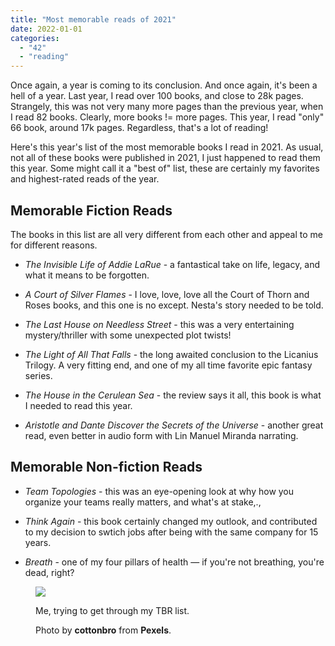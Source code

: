 ```yaml
---
title: "Most memorable reads of 2021"
date: 2022-01-01
categories: 
  - "42"
  - "reading"
---
```


Once again, a year is coming to its conclusion. And once again, it's been a hell of a year. Last year, I read over 100 books, and close to 28k pages. Strangely, this was not very many more pages than the previous year, when I read 82 books. Clearly, more books != more pages. This year, I read "only" 66 book, around 17k pages. Regardless, that's a lot of reading!

Here's this year's list of the most memorable books I read in 2021. As usual, not all of these books were published in 2021, I just happened to read them this year. Some might call it a "best of" list, these are certainly my favorites and highest-rated reads of the year.

## Memorable Fiction Reads

The books in this list are all very different from each other and appeal to me for different reasons.

- _The Invisible Life of Addie LaRue_ - a fantastical take on life, legacy, and what it means to be forgotten.

- _A Court of Silver Flames_ - I love, love, love all the Court of Thorn and Roses books, and this one is no except. Nesta's story needed to be told.

- _The Last House on Needless Street_ - this was a very entertaining mystery/thriller with some unexpected plot twists!

- _The Light of All That Falls_ - the long awaited conclusion to the Licanius Trilogy. A very fitting end, and one of my all time favorite epic fantasy series.

- _The House in the Cerulean Sea_ - the review says it all, this book is what I needed to read this year.

- _Aristotle and Dante Discover the Secrets of the Universe_ - another great read, even better in audio form with Lin Manuel Miranda narrating.

## Memorable Non-fiction Reads

- _Team Topologies_ - this was an eye-opening look at why how you organize your teams really matters, and what's at stake,.,

- _Think Again_ - this book certainly changed my outlook, and contributed to my decision to swtich jobs after being with the same company for 15 years.

- _Breath_ - one of my four pillars of health — if you're not breathing, you're dead, right?

<figure>

![](images/pexels-cottonbro-5095880.jpg)

<figcaption>

Me, trying to get through my TBR list.  
  
Photo by **cottonbro** from **Pexels**.

</figcaption>

</figure>
